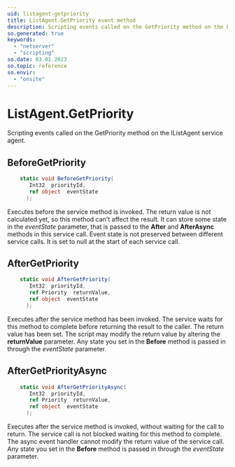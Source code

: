 ```yaml
---
uid: listagent-getpriority
title: ListAgent.GetPriority event method
description: Scripting events called on the GetPriority method on the ListAgent service agent.
so.generated: true
keywords:
  - "netserver"
  - "scripting"
so.date: 03.01.2023
so.topic: reference
so.envir:
  - "onsite"
---
```

# ListAgent.GetPriority

Scripting events called on the <see cref='M:SuperOffice.CRM.Services.IListAgent.GetPriority'>GetPriority</see> method on the <see cref='IListAgent'>IListAgent</see>  service agent.

## BeforeGetPriority
```cs
    static void BeforeGetPriority(
       Int32  priorityId,
       ref object  eventState
      );
```
Executes before the service method is invoked.
The return value is not calculated yet, so this method can't affect the result.
It can store some state in the *eventState* parameter, that is passed to the **After** and **AfterAsync** methods in this service call.
Event state is not preserved between different service calls. It is set to null at the start of each service call.
## AfterGetPriority
```cs
    static void AfterGetPriority(
       Int32  priorityId,
       ref Priority  returnValue,
       ref object  eventState
      );
```
Executes after the service method has been invoked. The service waits for this method to complete before returning the result to the caller.
The return value has been set. The script may modify the return value by altering the **returnValue** parameter.
Any state you set in the **Before** method is passed in through the *eventState* parameter.
## AfterGetPriorityAsync
```cs
    static void AfterGetPriorityAsync(
       Int32  priorityId,
       ref Priority  returnValue,
       ref object  eventState
      );
```
Executes after the service method is invoked, without waiting for the call to return.
The service call is not blocked waiting for this method to complete.
The async event handler cannot modify the return value of the service call.
Any state you set in the **Before** method is passed in through the *eventState* parameter.

